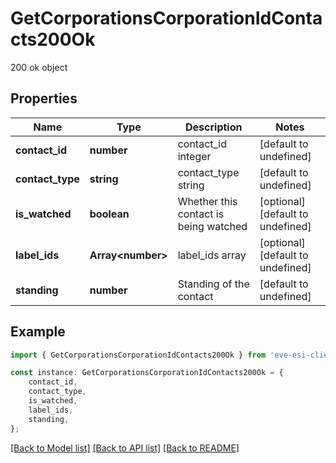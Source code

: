 # GetCorporationsCorporationIdContacts200Ok

200 ok object

## Properties

Name | Type | Description | Notes
------------ | ------------- | ------------- | -------------
**contact_id** | **number** | contact_id integer | [default to undefined]
**contact_type** | **string** | contact_type string | [default to undefined]
**is_watched** | **boolean** | Whether this contact is being watched | [optional] [default to undefined]
**label_ids** | **Array&lt;number&gt;** | label_ids array | [optional] [default to undefined]
**standing** | **number** | Standing of the contact | [default to undefined]

## Example

```typescript
import { GetCorporationsCorporationIdContacts200Ok } from 'eve-esi-client-ts';

const instance: GetCorporationsCorporationIdContacts200Ok = {
    contact_id,
    contact_type,
    is_watched,
    label_ids,
    standing,
};
```

[[Back to Model list]](../README.md#documentation-for-models) [[Back to API list]](../README.md#documentation-for-api-endpoints) [[Back to README]](../README.md)
